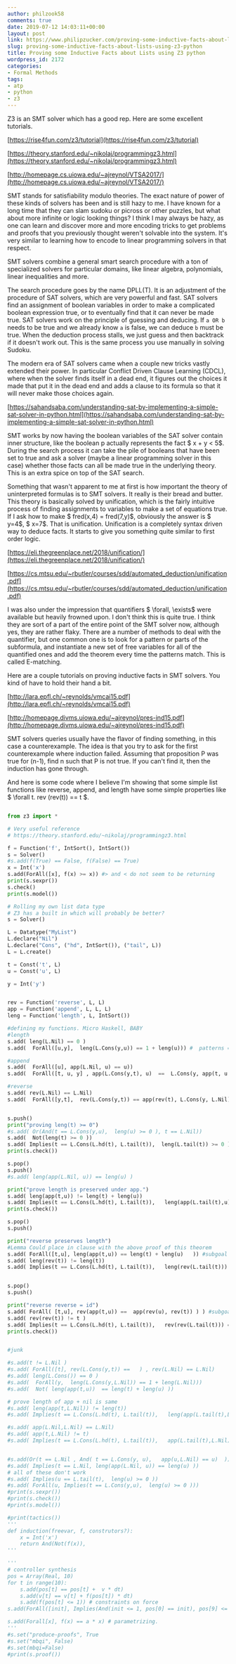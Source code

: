 ```yaml
---
author: philzook58
comments: true
date: 2019-07-12 14:03:11+00:00
layout: post
link: https://www.philipzucker.com/proving-some-inductive-facts-about-lists-using-z3-python/
slug: proving-some-inductive-facts-about-lists-using-z3-python
title: Proving some Inductive Facts about Lists using Z3 python
wordpress_id: 2172
categories:
- Formal Methods
tags:
- atp
- python
- z3
---
```





Z3 is an SMT solver which has a good rep. Here are some excellent tutorials.







[https://rise4fun.com/z3/tutorial](https://rise4fun.com/z3/tutorial)







[https://theory.stanford.edu/~nikolaj/programmingz3.html](https://theory.stanford.edu/~nikolaj/programmingz3.html)







[http://homepage.cs.uiowa.edu/~ajreynol/VTSA2017/](http://homepage.cs.uiowa.edu/~ajreynol/VTSA2017/)







SMT stands for satisfiability modulo theories.  The exact nature of power of these kinds of solvers has been and is still hazy to me. I have known for a long time that they can slam sudoku or picross or other puzzles, but what about more infinite or logic looking things? I think I may always be hazy, as one can learn and discover more and more encoding tricks to get problems and proofs that you previously thought weren't solvable into the system. It's very similar to learning how to encode to linear programming solvers in that respect.







SMT solvers combine a general smart search procedure with a ton of specialized solvers for particular domains, like linear algebra, polynomials, linear inequalities and more.







The search procedure goes by the name DPLL(T). It is an adjustment of the procedure of SAT solvers, which are very powerful and fast. SAT solvers find an assignment of boolean variables in order to make a complicated boolean expression true, or to eventually find that it can never be made true. SAT solvers work on the principle of guessing and deducing. If `a OR b` needs to be true and we already know `a` is false, we can deduce `b` must be true. When the deduction process stalls, we just guess and then backtrack if it doesn't work out. This is the same process you use manually in solving Sudoku.







The modern era of SAT solvers came when a couple new tricks vastly extended their power. In particular Conflict Driven Clause Learning (CDCL), where when the solver finds itself in a dead end, it figures out the choices it made that put it in the dead end and adds a clause to its formula so that it will never make those choices again. 







[https://sahandsaba.com/understanding-sat-by-implementing-a-simple-sat-solver-in-python.html](https://sahandsaba.com/understanding-sat-by-implementing-a-simple-sat-solver-in-python.html)







SMT works by now having the boolean variables of the SAT solver contain inner structure, like the boolean p actually represents the fact $ x + y < 5$. During the search process it can take the pile of booleans that have been set to true and ask a solver (maybe a linear programming solver in this case) whether those facts can all be made true in the underlying theory. This is an extra spice on top of the SAT search.







Something that wasn't apparent to me at first is how important the theory of uninterpreted formulas is to SMT solvers. It really is their bread and butter. This theory is basically solved by unification, which is the fairly intuitive process of finding assignments to variables to make a set of equations true. If I ask how to make $ fred(x,4) = fred(7,y)$, obviously the answer is $ y=4$, $ x=7$. That is unification. Unification is a completely syntax driven way to deduce facts. It starts to give you something quite similar to first order logic.







[https://eli.thegreenplace.net/2018/unification/](https://eli.thegreenplace.net/2018/unification/)







[https://cs.mtsu.edu/~rbutler/courses/sdd/automated_deduction/unification.pdf](https://cs.mtsu.edu/~rbutler/courses/sdd/automated_deduction/unification.pdf)







I was also under the impression that quantifiers $ \forall, \exists$ were available but heavily frowned upon. I don't think this is quite true. I think they are sort of a part of the entire point of the SMT solver now, although yes, they are rather flaky. There are a number of methods to deal with the quantifier, but one common one is to look for a pattern or parts of the subformula, and instantiate a new set of free variables for all of the quantified ones and add the theorem every time the patterns match. This is called E-matching. 







Here are a couple tutorials on proving inductive facts in SMT solvers. You kind of have to hold their hand a bit.







[http://lara.epfl.ch/~reynolds/vmcai15.pdf](http://lara.epfl.ch/~reynolds/vmcai15.pdf)







[http://homepage.divms.uiowa.edu/~ajreynol/pres-ind15.pdf](http://homepage.divms.uiowa.edu/~ajreynol/pres-ind15.pdf)







SMT solvers queries usually have the flavor of finding something, in this case a counterexample.  The idea is that you try to ask for the first counterexample where induction failed. Assuming that proposition P was true for (n-1), find n such that P is not true. If you can't find it, then the induction has gone through. 







And here is some code where I believe I'm showing that some simple list functions like reverse, append, and length have some simple properties like $ \forall t. rev (rev(t)) == t $.






    
    
```python

from z3 import *

# Very useful reference
# https://theory.stanford.edu/~nikolaj/programmingz3.html

f = Function('f', IntSort(), IntSort())
s = Solver()
#s.add(f(True) == False, f(False) == True)
x = Int('x')
s.add(ForAll([x], f(x) >= x)) #> and < do not seem to be returning
print(s.sexpr())
s.check()
print(s.model())

# Rolling my own list data type
# Z3 has a built in which will probably be better?
s = Solver()

L = Datatype("MyList")
L.declare("Nil")
L.declare("Cons", ("hd", IntSort()), ("tail", L))
L = L.create()

t = Const('t', L)
u = Const('u', L)

y = Int('y')


rev = Function('reverse', L, L)
app = Function('append', L, L, L)
leng = Function('length', L, IntSort())

#defining my functions. Micro Haskell, BABY
#length
s.add( leng(L.Nil) == 0 )
s.add(  ForAll([u,y],  leng(L.Cons(y,u)) == 1 + leng(u))) #  patterns = [leng(L.Cons(y,u))] 

#append
s.add(  ForAll([u], app(L.Nil, u) == u)) 
s.add(  ForAll([t, u, y] , app(L.Cons(y,t), u)  ==  L.Cons(y, app(t, u ))))

#reverse
s.add( rev(L.Nil) == L.Nil)
s.add(  ForAll([y,t],  rev(L.Cons(y,t)) == app(rev(t), L.Cons(y, L.Nil))))


s.push()
print("proving leng(t) >= 0")
#s.add( Or(And(t == L.Cons(y,u),  leng(u) >= 0 ), t == L.Nil))
s.add(  Not(leng(t) >= 0 ))
s.add( Implies(t == L.Cons(L.hd(t), L.tail(t)),  leng(L.tail(t)) >= 0 ))
print(s.check())

s.pop()
s.push()
#s.add( leng(app(L.Nil, u)) == leng(u) )

print("prove length is preserved under app.")
s.add( leng(app(t,u)) != leng(t) + leng(u))
s.add( Implies(t == L.Cons(L.hd(t), L.tail(t)),   leng(app(L.tail(t),u)) == leng(L.tail(t)) + leng(u)  ))
print(s.check())

s.pop()
s.push()

print("reverse preserves length")
#Lemma Could place in clause with the above proof of this theorem
s.add( ForAll([t,u], leng(app(t,u)) == leng(t) + leng(u)   )) #subgoal needed
s.add( leng(rev(t)) != leng(t))
s.add( Implies(t == L.Cons(L.hd(t), L.tail(t)),   leng(rev(L.tail(t))) == leng(L.tail(t)) ))


s.pop()
s.push()

print("reverse reverse = id")
s.add( ForAll( [t,u], rev(app(t,u)) ==  app(rev(u), rev(t)) ) ) #subgoal needed
s.add( rev(rev(t)) != t )
s.add( Implies(t == L.Cons(L.hd(t), L.tail(t)),   rev(rev(L.tail(t))) == L.tail(t) ))
print(s.check())


#junk

#s.add(t != L.Nil ) 
#s.add( ForAll([t], rev(L.Cons(y,t)) ==   ) , rev(L.Nil) == L.Nil)
#s.add( leng(L.Cons()) == 0 )
#s.add(  ForAll(y,  leng(L.Cons(y,L.Nil)) == 1 + leng(L.Nil)))
#s.add(  Not( leng(app(t,u))  == leng(t) + leng(u) )) 

# prove length of app + nil is same
#s.add( leng(app(t,L.Nil)) != leng(t))
#s.add( Implies(t == L.Cons(L.hd(t), L.tail(t)),   leng(app(L.tail(t),L.Nil)) == leng(L.tail(t))))

#s.add( app(L.Nil,L.Nil) == L.Nil)
#s.add( app(t,L.Nil) != t)
#s.add( Implies(t == L.Cons(L.hd(t), L.tail(t)),   app(L.tail(t),L.Nil) == L.tail(t)))


#s.add(Or(t == L.Nil , And( t == L.Cons(y, u),   app(u,L.Nil) == u)  ))
#s.add( Implies(t == L.Nil, leng(app(L.Nil, u)) == leng(u) ))
# all of these don't work
#s.add( Implies(u == L.tail(t),  leng(u) >= 0 ))
#s.add( ForAll(u, Implies(t == L.Cons(y,u),  leng(u) >= 0 )))
#print(s.sexpr())
#print(s.check())
#print(s.model())

#print(tactics())
'''
def induction(freevar, f, construtors?):
    x = Int('x')
    return And(Not(f(x)), 
'''

'''
# controller synthesis
pos = Array(Real, 10) 
for t in range(10):
    s.add(pos[t] == pos[t] +  v * dt)
    s.add(v[t] == v[t] + f(pos[t]) * dt)
    s.add(f(pos[t] <= 1)) # constraints on force
s.add(ForAll([init], Implies(And(init <= 1, pos[0] == init), pos[9] <= 0.1) ))

s.add(Forall[x], f(x) == a * x) # parametrizing. 
'''
#s.set("produce-proofs", True
#s.set("mbqi", False)
#s.set(mbqi=False)
#print(s.proof())
```




